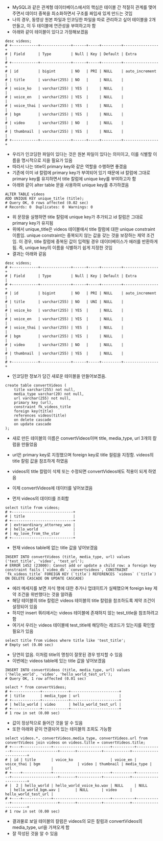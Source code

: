 - MySQL과 같은 관계형 데이터베이스에서의 핵심은 테이블 간 적절히 관계를 맺어주면서 데이터 중복을 최소화하면서 구조를 짜임새 있게 만드는 것임
- 나의 경우, 동영상 원본 파일과 인코딩한 파일을 따로 관리하고 싶어 테이블을 2개 만들고, 이 두 테이블에 연관성을 부여하고자 함
- 아래와 같이 테이블이 있다고 가정해보겠음
```mysql
desc videos;
# +------------+--------------+------+-----+---------+----------------+
# | Field      | Type         | Null | Key | Default | Extra          |
# +------------+--------------+------+-----+---------+----------------+
# | id         | bigint       | NO   | PRI | NULL    | auto_increment |
# | title      | varchar(255) | NO   |     | NULL    |                |
# | voice_ko   | varchar(255) | YES  |     | NULL    |                |
# | voice_en   | varchar(255) | YES  |     | NULL    |                |
# | voice_thai | varchar(255) | YES  |     | NULL    |                |
# | bgm        | varchar(255) | YES  |     | NULL    |                |
# | video      | varchar(255) | NO   |     | NULL    |                |
# | thumbnail  | varchar(255) | YES  |     | NULL    |                |
# +------------+--------------+------+-----+---------+----------------+
```

- 우리가 인코딩한 파일이 있다는 것은 원본 파일이 있다는 의미이고, 이를 식별할 이름을 명시적으로 지을 필요가 있음
- 따라서 나는 title이 primary key와 같은 역할을 수행하면 좋겠음
- 기존에 이미 id 칼럼에 primary key가 부여되어 있기 때문에 id 칼럼에 그대로 primary key를 유지하면서 title 칼럼에 unique key를 부여하고자 함
- 아래와 같이 alter table 문을 사용하여 unique key를 추가하겠음
```mysql
ALTER TABLE videos
ADD UNIQUE KEY unique_title (title);
# Query OK, 0 rows affected (0.02 sec)
# Records: 0  Duplicates: 0  Warnings: 0
```

- 위 문장을 실행하면 title 칼럼에 unique key가 추가되고 id 칼럼은 그대로 primary key가 유지됨
- 위에서 unique_title은 videos 테이블에서 title 칼럼에 대한 unique constraint 이름임. unique constraint는 중복되지 않는 값을 갖는 것을 보장하는 제약 조건임. 이 경우, title 칼럼에 중복된 값이 입력될 경우 데이터베이스가 에러를 반환하게 됨. 즉, unique key의 이름을 식별하기 쉽게 지정한 것임
- 결과는 아래와 같음
```mysql
desc videos;
# +------------+--------------+------+-----+---------+----------------+
# | Field      | Type         | Null | Key | Default | Extra          |
# +------------+--------------+------+-----+---------+----------------+
# | id         | bigint       | NO   | PRI | NULL    | auto_increment |
# | title      | varchar(255) | NO   | UNI | NULL    |                |
# | voice_ko   | varchar(255) | YES  |     | NULL    |                |
# | voice_en   | varchar(255) | YES  |     | NULL    |                |
# | voice_thai | varchar(255) | YES  |     | NULL    |                |
# | bgm        | varchar(255) | YES  |     | NULL    |                |
# | video      | varchar(255) | NO   |     | NULL    |                |
# | thumbnail  | varchar(255) | YES  |     | NULL    |                |
# +------------+--------------+------+-----+---------+----------------+
```

- 인코딩한 정보가 담긴 새로운 테이블을 만들어보겠음.
```mysql
create table convertVideos (
	title varchar(255) not null,
	media_type varchar(20) not null,
	url varchar(255) not null,
	primary key (url),
	constraint fk_videos_title
	foreign key(title)
	references videos(title)
	on delete cascade
	on update cascade
);
```
- 새로 만든 테이블의 이름은 convertVideos이며 title, media_type, url 3개의 칼럼을 만들었음
- url은 primary key로 지정했으며 foreign key로 title 컬럼을 지정함. videos의 title 칼럼 값을 참조하게 하였음
- videos의 title 칼럼이 삭제 또는 수정되면 convertVideos에도 적용이 되게 하였음

- 이제 convertVideos에 데이터를 넣어보겠음
- 먼저 videos의 데이터를 조회함
```mysql
select title from videos;
# +----------------------------+
# | title                      |
# +----------------------------+
# | extraordinary_attorney_woo |
# | hello_world                |
# | my_love_from_the_star      |
# +----------------------------+
```

- 현재 videos table에 없는 title 값을 넣어보겠음
```mysql
INSERT INTO convertVideos (title, media_type, url) values ('test_title', 'video', 'test_url');
# ERROR 1452 (23000): Cannot add or update a child row: a foreign key constraint fails (`video_db`.`convertvideos`, CONSTRAINT `fk_videos_title` FOREIGN KEY (`title`) REFERENCES `videos` (`title`) ON DELETE CASCADE ON UPDATE CASCADE)
```
- 에러 메세지를 보면 자식 행에 대한 추가나 업데이트가 실패했으며 foreign key 제약 조건을 위반했다는 것을 알려줌
- 해당 테이블의 title 칼럼은 videos 테이블의 title 칼럼을 참조하도록 제약 조건이 설정되어 있음
- 하지만 insert 쿼리에서는 videos 테이블에 존재하지 않는 test_title을 참조하려고 함
- 여기서 우리는 videos 테이블에 test_title에 해당하는 레코드가 있는지를 확인할 필요가 있음

```mysql
select title from videos where title like 'test_title';
# Empty set (0.00 sec)
```

- 당연히 없음. 이처럼 title의 명칭이 잘못된 경우 방지할 수 있음
- 이번에는 videos table에 있는 title 값을 넣어보겠음
```mysql
INSERT INTO convertVideos (title, media_type, url) values ('hello_world', 'video', 'hello_world_test_url');
# Query OK, 1 row affected (0.01 sec)

select * from convertVideos;
# +-------------+------------+----------------------+
# | title       | media_type | url                  |
# +-------------+------------+----------------------+
# | hello_world | video      | hello_world_test_url |
# +-------------+------------+----------------------+
# 1 row in set (0.00 sec)
```

- 값이 정상적으로 들어간 것을 알 수 있음
- 또한 아래와 같이 연결되어 있는 테이블의 조회도 가능함
```mysql
select videos.*, convertVideos.media_type, convertVideos.url from convertVideos join videos on videos.title = convertVideos.title;
# +----+-------------+--------------------------+----------+------------+---------------------+-------+-----------+------------+----------------------+
# | id | title       | voice_ko                 | voice_en | voice_thai | bgm                 | video | thumbnail | media_type | url                  |
# +----+-------------+--------------------------+----------+------------+---------------------+-------+-----------+------------+----------------------+
# |  2 | hello_world | hello_world_voice_ko.wav | NULL     | NULL       | hello_world_bgm.wav |       | NULL      | video      | hello_world_test_url |
# +----+-------------+--------------------------+----------+------------+---------------------+-------+-----------+------------+----------------------+
# 1 row in set (0.00 sec)
```
- 결과물로 보일 테이블의 칼럼은 videos의 모든 칼럼과 convertVideos의 media_type, url을 가져오게 함
- 잘 작성된 것을 알 수 있음
